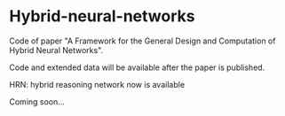 # Hybrid-neural-networks

Code of paper "A Framework for the General Design and Computation of Hybrid Neural Networks".

Code and extended data will be available after the paper is published. 

HRN: hybrid reasoning network now is available

Coming soon...
